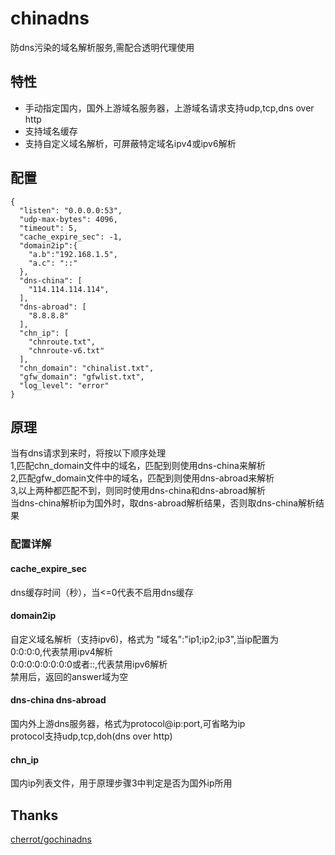 # chinadns
防dns污染的域名解析服务,需配合透明代理使用

## 特性
* 手动指定国内，国外上游域名服务器，上游域名请求支持udp,tcp,dns over http
* 支持域名缓存
* 支持自定义域名解析，可屏蔽特定域名ipv4或ipv6解析

## 配置
```
{
  "listen": "0.0.0.0:53",
  "udp-max-bytes": 4096,
  "timeout": 5,
  "cache_expire_sec": -1,
  "domain2ip":{
    "a.b":"192.168.1.5",
    "a.c": "::"
  },
  "dns-china": [
    "114.114.114.114",
  ],
  "dns-abroad": [
    "8.8.8.8"
  ],
  "chn_ip": [
    "chnroute.txt",
    "chnroute-v6.txt"
  ],
  "chn_domain": "chinalist.txt",
  "gfw_domain": "gfwlist.txt",
  "log_level": "error"
}

```

## 原理
当有dns请求到来时，将按以下顺序处理</br>
1,匹配chn_domain文件中的域名，匹配到则使用dns-china来解析</br>
2,匹配gfw_domain文件中的域名，匹配到则使用dns-abroad来解析</br>
3,以上两种都匹配不到，则同时使用dns-china和dns-abroad解析</br>
当dns-china解析ip为国外时，取dns-abroad解析结果，否则取dns-china解析结果


### 配置详解
#### cache_expire_sec
dns缓存时间（秒），当<=0代表不启用dns缓存
#### domain2ip
自定义域名解析（支持ipv6)，格式为 "域名":"ip1;ip2;ip3",当ip配置为<br>
0:0:0:0,代表禁用ipv4解析<br>
0:0:0:0:0:0:0:0或者::,代表禁用ipv6解析<br>
禁用后，返回的answer域为空
#### dns-china dns-abroad
国内外上游dns服务器，格式为protocol@ip:port,可省略为ip<br>
protocol支持udp,tcp,doh(dns over http)
#### chn_ip
国内ip列表文件，用于原理步骤3中判定是否为国外ip所用

## Thanks
[cherrot/gochinadns](https://github.com/cherrot/gochinadns)  

